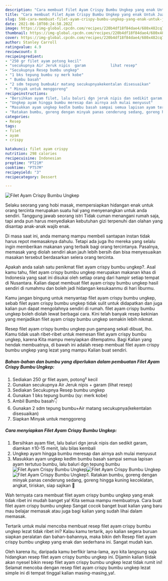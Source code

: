```yaml
---
description: "Cara membuat Filet Ayam Crispy Bumbu Ungkep yang enak Untuk Jualan"
title: "Cara membuat Filet Ayam Crispy Bumbu Ungkep yang enak Untuk Jualan"
slug: 598-cara-membuat-filet-ayam-crispy-bumbu-ungkep-yang-enak-untuk-jualan
date: 2021-06-10T08:24:58.202Z
image: https://img-global.cpcdn.com/recipes/220b4df18f84dae4/680x482cq70/filet-ayam-crispy-bumbu-ungkep-foto-resep-utama.jpg
thumbnail: https://img-global.cpcdn.com/recipes/220b4df18f84dae4/680x482cq70/filet-ayam-crispy-bumbu-ungkep-foto-resep-utama.jpg
cover: https://img-global.cpcdn.com/recipes/220b4df18f84dae4/680x482cq70/filet-ayam-crispy-bumbu-ungkep-foto-resep-utama.jpg
author: Stanley Carroll
ratingvalue: 4.9
reviewcount: 8
recipeingredient:
- "250 gr filet ayam potong kecil"
- "secukupnya Air Jeruk nipis  garam           lihat resep"
- "Secukupnya Resep bumbu ungkep"
- "1 bks tepung bumbu sy merk kobe"
- " Bumbu basah"
- "2 sdm tepung bumbuAir matang secukupnyakekentalan disesuaikan"
- " Minyak untuk menggoreng"
recipeinstructions:
- "Bersihkan ayam filet, lalu baluri dgn jeruk nipis dan sedikit garam, diamkan ±10-15 menit, lalu bilas kembali"
- "Ungkep ayam hingga bumbu meresap dan airnya ash mulai menyusut"
- "Masukkan ayam ungkep kedlm bumbu basah sampai semua lapisan ayam tertutuo bumbu, lalu baluri dgn tepung bumbu"
- "Ratakan bumbu, goreng dengan minyak panas cenderung sedang, goreng hingga kuning kecoklatan, angkat, tiriskan, siap sajikan 🤗"
categories:
- Resep
tags:
- filet
- ayam
- crispy

katakunci: filet ayam crispy 
nutrition: 298 calories
recipecuisine: Indonesian
preptime: "PT21M"
cooktime: "PT57M"
recipeyield: "3"
recipecategory: Dessert

---
```



![Filet Ayam Crispy Bumbu Ungkep](https://img-global.cpcdn.com/recipes/220b4df18f84dae4/680x482cq70/filet-ayam-crispy-bumbu-ungkep-foto-resep-utama.jpg)

Selaku seorang yang hobi masak, mempersiapkan hidangan enak untuk orang tercinta merupakan suatu hal yang menyenangkan untuk anda sendiri. Tanggung jawab seorang istri Tidak cuman menangani rumah saja, tapi anda pun harus menyediakan kebutuhan gizi terpenuhi dan olahan yang disantap anak-anak wajib enak.

Di masa  saat ini, anda memang mampu membeli santapan instan tidak harus repot memasaknya dahulu. Tetapi ada juga lho mereka yang selalu ingin memberikan makanan yang terbaik bagi orang tercintanya. Pasalnya, memasak yang diolah sendiri akan jauh lebih bersih dan bisa menyesuaikan masakan tersebut berdasarkan selera orang tercinta. 



Apakah anda salah satu penikmat filet ayam crispy bumbu ungkep?. Asal kamu tahu, filet ayam crispy bumbu ungkep merupakan makanan khas di Indonesia yang saat ini disukai oleh setiap orang dari hampir setiap tempat di Nusantara. Kalian dapat membuat filet ayam crispy bumbu ungkep hasil sendiri di rumahmu dan boleh jadi hidangan kesukaanmu di hari liburmu.

Kamu jangan bingung untuk menyantap filet ayam crispy bumbu ungkep, sebab filet ayam crispy bumbu ungkep tidak sulit untuk didapatkan dan juga kalian pun dapat mengolahnya sendiri di rumah. filet ayam crispy bumbu ungkep boleh diolah lewat berbagai cara. Kini telah banyak resep kekinian yang menjadikan filet ayam crispy bumbu ungkep semakin lebih nikmat.

Resep filet ayam crispy bumbu ungkep pun gampang sekali dibuat, lho. Kamu tidak usah ribet-ribet untuk memesan filet ayam crispy bumbu ungkep, karena Kita mampu menyiapkan ditempatmu. Bagi Kalian yang hendak membuatnya, di bawah ini adalah resep membuat filet ayam crispy bumbu ungkep yang lezat yang mampu Kalian buat sendiri.

<!--inarticleads1-->

##### Bahan-bahan dan bumbu yang diperlukan dalam pembuatan Filet Ayam Crispy Bumbu Ungkep:

1. Sediakan 250 gr filet ayam, potong² kecil
1. Gunakan secukupnya Air Jeruk nipis + garam           (lihat resep)
1. Sediakan Secukupnya Resep bumbu ungkep
1. Gunakan 1 bks tepung bumbu (sy: merk kobe)
1. Ambil  Bumbu basah👇
1. Gunakan 2 sdm tepung bumbu+Air matang secukupnya(kekentalan disesuaikan)
1. Siapkan  Minyak untuk menggoreng




<!--inarticleads2-->

##### Cara menyiapkan Filet Ayam Crispy Bumbu Ungkep:

1. Bersihkan ayam filet, lalu baluri dgn jeruk nipis dan sedikit garam, diamkan ±10-15 menit, lalu bilas kembali
1. Ungkep ayam hingga bumbu meresap dan airnya ash mulai menyusut
1. Masukkan ayam ungkep kedlm bumbu basah sampai semua lapisan ayam tertutuo bumbu, lalu baluri dgn tepung bumbu
<img src="https://img-global.cpcdn.com/steps/10fd91a27fdb9dc6/160x128cq70/filet-ayam-crispy-bumbu-ungkep-langkah-memasak-3-foto.jpg" alt="Filet Ayam Crispy Bumbu Ungkep"><img src="https://img-global.cpcdn.com/steps/eaefbb12791b1f5e/160x128cq70/filet-ayam-crispy-bumbu-ungkep-langkah-memasak-3-foto.jpg" alt="Filet Ayam Crispy Bumbu Ungkep"><img src="https://img-global.cpcdn.com/steps/6bdc9fd2c805bf50/160x128cq70/filet-ayam-crispy-bumbu-ungkep-langkah-memasak-3-foto.jpg" alt="Filet Ayam Crispy Bumbu Ungkep">1. Ratakan bumbu, goreng dengan minyak panas cenderung sedang, goreng hingga kuning kecoklatan, angkat, tiriskan, siap sajikan 🤗




Wah ternyata cara membuat filet ayam crispy bumbu ungkep yang enak tidak ribet ini mudah banget ya! Kita semua mampu membuatnya. Cara buat filet ayam crispy bumbu ungkep Sangat cocok banget buat kalian yang baru mau belajar memasak atau juga bagi kalian yang sudah lihai dalam memasak.

Tertarik untuk mulai mencoba membuat resep filet ayam crispy bumbu ungkep lezat tidak ribet ini? Kalau kamu tertarik, ayo kalian segera buruan siapkan peralatan dan bahan-bahannya, maka bikin deh Resep filet ayam crispy bumbu ungkep yang enak dan sederhana ini. Sangat mudah kan. 

Oleh karena itu, daripada kamu berfikir lama-lama, ayo kita langsung saja hidangkan resep filet ayam crispy bumbu ungkep ini. Dijamin kalian tiidak akan nyesel bikin resep filet ayam crispy bumbu ungkep lezat tidak rumit ini! Selamat mencoba dengan resep filet ayam crispy bumbu ungkep lezat simple ini di tempat tinggal kalian masing-masing,ya!.

